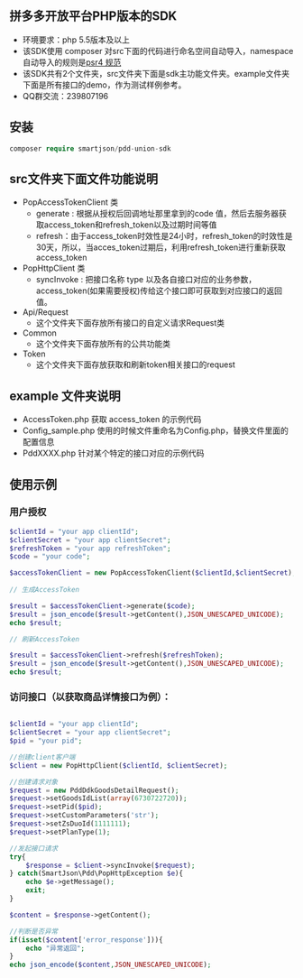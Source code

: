 ## 拼多多开放平台PHP版本的SDK
- 环境要求：php 5.5版本及以上
- 该SDK使用 composer 对src下面的代码进行命名空间自动导入，namespace 自动导入的规则是[psr4 规范](https://www.php-fig.org/psr/psr-4/)
- 该SDK共有2个文件夹，src文件夹下面是sdk主功能文件夹。example文件夹下面是所有接口的demo，作为测试样例参考。
- QQ群交流：239807196

## 安装
```php
composer require smartjson/pdd-union-sdk
```

## src文件夹下面文件功能说明
* PopAccessTokenClient 类
	- generate : 根据从授权后回调地址那里拿到的code 值，然后去服务器获取access_token和refresh_token以及过期时间等值
	- refresh：由于access_token时效性是24小时，refresh_token的时效性是30天，所以，当acces_token过期后，利用refresh_token进行重新获取access_token
* PopHttpClient 类
	- syncInvoke : 把接口名称 type 以及各自接口对应的业务参数，access_token(如果需要授权)传给这个接口即可获取到对应接口的返回值。
* Api/Request
	- 这个文件夹下面存放所有接口的自定义请求Request类
* Common
	- 这个文件夹下面存放所有的公共功能类
* Token
	- 这个文件夹下面存放获取和刷新token相关接口的request

## example 文件夹说明

* AccessToken.php 获取 access_token 的示例代码
* Config_sample.php 使用的时候文件重命名为Config.php，替换文件里面的配置信息
* PddXXXX.php 针对某个特定的接口对应的示例代码

## 使用示例
### 用户授权
```php
$clientId = "your app clientId";
$clientSecret = "your app clientSecret";
$refreshToken = "your app refreshToken";
$code = "your code";

$accessTokenClient = new PopAccessTokenClient($clientId,$clientSecret);
 
// 生成AccessToken

$result = $accessTokenClient->generate($code);
$result = json_encode($result->getContent(),JSON_UNESCAPED_UNICODE);
echo $result; 

// 刷新AccessToken

$result = $accessTokenClient->refresh($refreshToken);
$result = json_encode($result->getContent(),JSON_UNESCAPED_UNICODE);
echo $result;

```

### 访问接口（以获取商品详情接口为例）：

```php

$clientId = "your app clientId";
$clientSecret = "your app clientSecret";
$pid = "your pid";

//创建client客户端
$client = new PopHttpClient($clientId, $clientSecret);

//创建请求对象
$request = new PddDdkGoodsDetailRequest();
$request->setGoodsIdList(array(6730722720));
$request->setPid($pid);
$request->setCustomParameters('str');
$request->setZsDuoId(1111111);
$request->setPlanType(1);

//发起接口请求
try{
	$response = $client->syncInvoke($request);
} catch(SmartJson\Pdd\PopHttpException $e){
	echo $e->getMessage();
	exit;
}

$content = $response->getContent();

//判断是否异常
if(isset($content['error_response'])){
	echo "异常返回";
}
echo json_encode($content,JSON_UNESCAPED_UNICODE);

```

